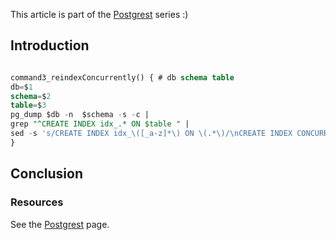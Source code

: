 This article is part of the [Postgrest](Postgrest.md) series :)

## Introduction ##

```sql

command3_reindexConcurrently() { # db schema table
db=$1
schema=$2
table=$3
pg_dump $db -n  $schema -s -c |
grep "^CREATE INDEX idx_.* ON $table " |
sed -s 's/CREATE INDEX idx_\([_a-z]*\) ON \(.*\)/\nCREATE INDEX CONCURRENTLY idx2_\1 ON \2\nDROP INDEX idx_\1;\nALTER INDEX idx2_\1 RENAME TO idx_\1;/'
}
```

## Conclusion ##

### Resources ###

See the [Postgrest](Postgrest.md) page.

